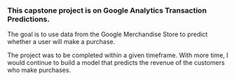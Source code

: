 ### This capstone project is on Google Analytics Transaction Predictions. 

The goal is to use data from the Google Merchandise Store to predict whether a user will make a purchase. 

The project was to be completed within a given timeframe. With more time, I would continue to build a model that predicts the revenue of the customers who make purchases. 
